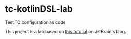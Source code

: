 # tc-kotlinDSL-lab

Test TC configuration as code

This project is a lab based on [this tutorial](https://blog.jetbrains.com/teamcity/2019/03/configuration-as-code-part-1-getting-started-with-kotlin-dsl) on JetBrain's blog.